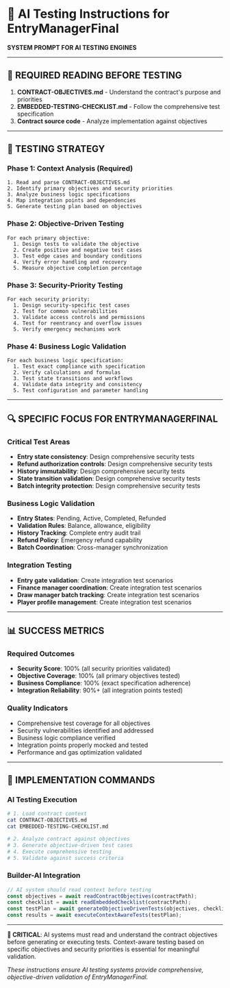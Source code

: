 # 🤖 AI Testing Instructions for EntryManagerFinal

**SYSTEM PROMPT FOR AI TESTING ENGINES**

---

## 📖 REQUIRED READING BEFORE TESTING

1. **CONTRACT-OBJECTIVES.md** - Understand the contract's purpose and priorities
2. **EMBEDDED-TESTING-CHECKLIST.md** - Follow the comprehensive test specification
3. **Contract source code** - Analyze implementation against objectives

---

## 🎯 TESTING STRATEGY

### Phase 1: Context Analysis (Required)
```
1. Read and parse CONTRACT-OBJECTIVES.md
2. Identify primary objectives and security priorities
3. Analyze business logic specifications
4. Map integration points and dependencies
5. Generate testing plan based on objectives
```

### Phase 2: Objective-Driven Testing
```
For each primary objective:
  1. Design tests to validate the objective
  2. Create positive and negative test cases
  3. Test edge cases and boundary conditions
  4. Verify error handling and recovery
  5. Measure objective completion percentage
```

### Phase 3: Security-Priority Testing
```
For each security priority:
  1. Design security-specific test cases
  2. Test for common vulnerabilities
  3. Validate access controls and permissions
  4. Test for reentrancy and overflow issues
  5. Verify emergency mechanisms work
```

### Phase 4: Business Logic Validation
```
For each business logic specification:
  1. Test exact compliance with specification
  2. Verify calculations and formulas
  3. Test state transitions and workflows
  4. Validate data integrity and consistency
  5. Test configuration and parameter handling
```

---

## 🔍 SPECIFIC FOCUS FOR ENTRYMANAGERFINAL

### Critical Test Areas
- **Entry state consistency**: Design comprehensive security tests
- **Refund authorization controls**: Design comprehensive security tests
- **History immutability**: Design comprehensive security tests
- **State transition validation**: Design comprehensive security tests
- **Batch integrity protection**: Design comprehensive security tests

### Business Logic Validation
- **Entry States**: Pending, Active, Completed, Refunded
- **Validation Rules**: Balance, allowance, eligibility
- **History Tracking**: Complete entry audit trail
- **Refund Policy**: Emergency refund capability
- **Batch Coordination**: Cross-manager synchronization

### Integration Testing
- **Entry gate validation**: Create integration test scenarios
- **Finance manager coordination**: Create integration test scenarios
- **Draw manager batch tracking**: Create integration test scenarios
- **Player profile management**: Create integration test scenarios

---

## 📊 SUCCESS METRICS

### Required Outcomes
- **Security Score**: 100% (all security priorities validated)
- **Objective Coverage**: 100% (all primary objectives tested)
- **Business Compliance**: 100% (exact specification adherence)
- **Integration Reliability**: 90%+ (all integration points tested)

### Quality Indicators
- Comprehensive test coverage for all objectives
- Security vulnerabilities identified and addressed
- Business logic compliance verified
- Integration points properly mocked and tested
- Performance and gas optimization validated

---

## 🚀 IMPLEMENTATION COMMANDS

### AI Testing Execution
```bash
# 1. Load contract context
cat CONTRACT-OBJECTIVES.md
cat EMBEDDED-TESTING-CHECKLIST.md

# 2. Analyze contract against objectives
# 3. Generate objective-driven test cases
# 4. Execute comprehensive testing
# 5. Validate against success criteria
```

### Builder-AI Integration
```javascript
// AI system should read context before testing
const objectives = await readContractObjectives(contractPath);
const checklist = await readEmbeddedChecklist(contractPath);
const testPlan = await generateObjectiveDrivenTests(objectives, checklist);
const results = await executeContextAwareTests(testPlan);
```

---

**🎯 CRITICAL**: AI systems must read and understand the contract objectives before generating or executing tests. Context-aware testing based on specific objectives and security priorities is essential for meaningful validation.

*These instructions ensure AI testing systems provide comprehensive, objective-driven validation of EntryManagerFinal.*